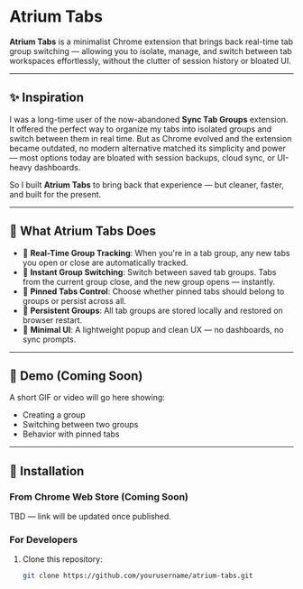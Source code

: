 # Atrium Tabs

**Atrium Tabs** is a minimalist Chrome extension that brings back real-time tab group switching — allowing you to isolate, manage, and switch between tab workspaces effortlessly, without the clutter of session history or bloated UI.

---

## ✨ Inspiration

I was a long-time user of the now-abandoned **Sync Tab Groups** extension. It offered the perfect way to organize my tabs into isolated groups and switch between them in real time. But as Chrome evolved and the extension became outdated, no modern alternative matched its simplicity and power — most options today are bloated with session backups, cloud sync, or UI-heavy dashboards.

So I built **Atrium Tabs** to bring back that experience — but cleaner, faster, and built for the present.

---

## 🔧 What Atrium Tabs Does

- 🔄 **Real-Time Group Tracking**: When you're in a tab group, any new tabs you open or close are automatically tracked.
- 🔁 **Instant Group Switching**: Switch between saved tab groups. Tabs from the current group close, and the new group opens — instantly.
- 📌 **Pinned Tabs Control**: Choose whether pinned tabs should belong to groups or persist across all.
- 💾 **Persistent Groups**: All tab groups are stored locally and restored on browser restart.
- 🧘 **Minimal UI**: A lightweight popup and clean UX — no dashboards, no sync prompts.

---

## 📸 Demo (Coming Soon)

A short GIF or video will go here showing:
- Creating a group
- Switching between two groups
- Behavior with pinned tabs

---

## 🚀 Installation

### From Chrome Web Store (Coming Soon)

TBD — link will be updated once published.

### For Developers

1. Clone this repository:
   ```bash
   git clone https://github.com/yourusername/atrium-tabs.git
